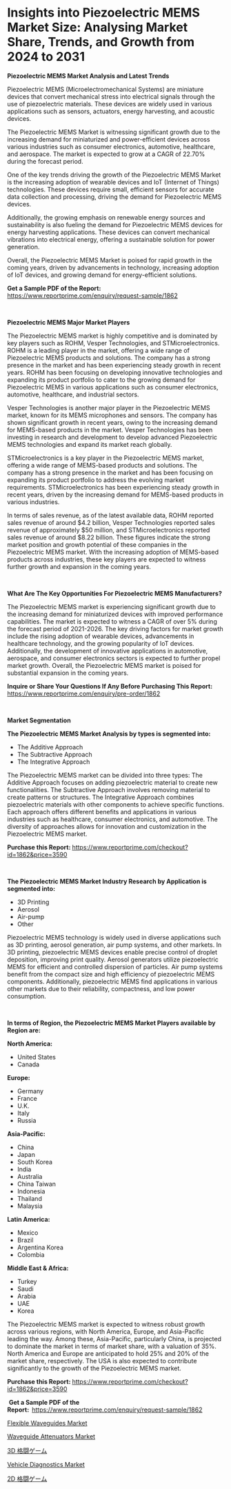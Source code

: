 <p><h1>Insights into Piezoelectric MEMS Market Size: Analysing Market Share, Trends, and Growth from 2024 to 2031</h1></p><p><strong>Piezoelectric MEMS Market Analysis and Latest Trends</strong></p>
<p><p>Piezoelectric MEMS (Microelectromechanical Systems) are miniature devices that convert mechanical stress into electrical signals through the use of piezoelectric materials. These devices are widely used in various applications such as sensors, actuators, energy harvesting, and acoustic devices.</p><p>The Piezoelectric MEMS Market is witnessing significant growth due to the increasing demand for miniaturized and power-efficient devices across various industries such as consumer electronics, automotive, healthcare, and aerospace. The market is expected to grow at a CAGR of 22.70% during the forecast period.</p><p>One of the key trends driving the growth of the Piezoelectric MEMS Market is the increasing adoption of wearable devices and IoT (Internet of Things) technologies. These devices require small, efficient sensors for accurate data collection and processing, driving the demand for Piezoelectric MEMS devices.</p><p>Additionally, the growing emphasis on renewable energy sources and sustainability is also fueling the demand for Piezoelectric MEMS devices for energy harvesting applications. These devices can convert mechanical vibrations into electrical energy, offering a sustainable solution for power generation.</p><p>Overall, the Piezoelectric MEMS Market is poised for rapid growth in the coming years, driven by advancements in technology, increasing adoption of IoT devices, and growing demand for energy-efficient solutions.</p></p>
<p><strong>Get a Sample PDF of the Report:&nbsp;</strong> <a href="https://www.reportprime.com/enquiry/request-sample/1862">https://www.reportprime.com/enquiry/request-sample/1862</a></p>
<p>&nbsp;</p>
<p><strong>Piezoelectric MEMS Major Market Players</strong></p>
<p><p>The Piezoelectric MEMS market is highly competitive and is dominated by key players such as ROHM, Vesper Technologies, and STMicroelectronics. ROHM is a leading player in the market, offering a wide range of Piezoelectric MEMS products and solutions. The company has a strong presence in the market and has been experiencing steady growth in recent years. ROHM has been focusing on developing innovative technologies and expanding its product portfolio to cater to the growing demand for Piezoelectric MEMS in various applications such as consumer electronics, automotive, healthcare, and industrial sectors.</p><p>Vesper Technologies is another major player in the Piezoelectric MEMS market, known for its MEMS microphones and sensors. The company has shown significant growth in recent years, owing to the increasing demand for MEMS-based products in the market. Vesper Technologies has been investing in research and development to develop advanced Piezoelectric MEMS technologies and expand its market reach globally.</p><p>STMicroelectronics is a key player in the Piezoelectric MEMS market, offering a wide range of MEMS-based products and solutions. The company has a strong presence in the market and has been focusing on expanding its product portfolio to address the evolving market requirements. STMicroelectronics has been experiencing steady growth in recent years, driven by the increasing demand for MEMS-based products in various industries.</p><p>In terms of sales revenue, as of the latest available data, ROHM reported sales revenue of around $4.2 billion, Vesper Technologies reported sales revenue of approximately $50 million, and STMicroelectronics reported sales revenue of around $8.22 billion. These figures indicate the strong market position and growth potential of these companies in the Piezoelectric MEMS market. With the increasing adoption of MEMS-based products across industries, these key players are expected to witness further growth and expansion in the coming years.</p></p>
<p>&nbsp;</p>
<p><strong>What Are The Key Opportunities For Piezoelectric MEMS Manufacturers?</strong></p>
<p><p>The Piezoelectric MEMS market is experiencing significant growth due to the increasing demand for miniaturized devices with improved performance capabilities. The market is expected to witness a CAGR of over 5% during the forecast period of 2021-2026. The key driving factors for market growth include the rising adoption of wearable devices, advancements in healthcare technology, and the growing popularity of IoT devices. Additionally, the development of innovative applications in automotive, aerospace, and consumer electronics sectors is expected to further propel market growth. Overall, the Piezoelectric MEMS market is poised for substantial expansion in the coming years.</p></p>
<p><strong>Inquire or Share Your Questions If Any Before Purchasing This Report:</strong> <a href="https://www.reportprime.com/enquiry/pre-order/1862">https://www.reportprime.com/enquiry/pre-order/1862</a></p>
<p>&nbsp;</p>
<p><strong>Market Segmentation</strong></p>
<p><strong>The Piezoelectric MEMS Market Analysis by types is segmented into:</strong></p>
<p><ul><li>The Additive Approach</li><li>The Subtractive Approach</li><li>The Integrative Approach</li></ul></p>
<p><p>The Piezoelectric MEMS market can be divided into three types: The Additive Approach focuses on adding piezoelectric material to create new functionalities. The Subtractive Approach involves removing material to create patterns or structures. The Integrative Approach combines piezoelectric materials with other components to achieve specific functions. Each approach offers different benefits and applications in various industries such as healthcare, consumer electronics, and automotive. The diversity of approaches allows for innovation and customization in the Piezoelectric MEMS market.</p></p>
<p><strong>Purchase this Report:&nbsp;</strong><a href="https://www.reportprime.com/checkout?id=1862&price=3590">https://www.reportprime.com/checkout?id=1862&price=3590</a></p>
<p>&nbsp;</p>
<p><strong>The Piezoelectric MEMS Market Industry Research by Application is segmented into:</strong></p>
<p><ul><li>3D Printing</li><li>Aerosol</li><li>Air-pump</li><li>Other</li></ul></p>
<p><p>Piezoelectric MEMS technology is widely used in diverse applications such as 3D printing, aerosol generation, air pump systems, and other markets. In 3D printing, piezoelectric MEMS devices enable precise control of droplet deposition, improving print quality. Aerosol generators utilize piezoelectric MEMS for efficient and controlled dispersion of particles. Air pump systems benefit from the compact size and high efficiency of piezoelectric MEMS components. Additionally, piezoelectric MEMS find applications in various other markets due to their reliability, compactness, and low power consumption.</p></p>
<p>&nbsp;</p>
<p><strong>In terms of Region, the Piezoelectric MEMS Market Players available by Region are:</strong></p>
<p>
    <p> <strong> North America: </strong>
        <ul>
            <li>United States</li>
            <li>Canada</li>
        </ul>
        </p> 
    <p> <strong> Europe: </strong>
        <ul>
            <li>Germany</li>
            <li>France</li>
            <li>U.K.</li>
            <li>Italy</li>
            <li>Russia</li>
        </ul>
        </p> 
    <p> <strong> Asia-Pacific: </strong>
        <ul>
            <li>China</li>
            <li>Japan</li>
            <li>South Korea</li>
            <li>India</li>
            <li>Australia</li>
            <li>China Taiwan</li>
            <li>Indonesia</li>
            <li>Thailand</li>
            <li>Malaysia</li>
        </ul>
        </p> 
    <p> <strong> Latin America: </strong>
        <ul>
            <li>Mexico</li>
            <li>Brazil</li>
            <li>Argentina Korea</li>
            <li>Colombia</li>
        </ul>
        </p> 
    <p> <strong> Middle East & Africa: </strong>
        <ul>
            <li>Turkey</li>
            <li>Saudi</li>
            <li>Arabia</li>
            <li>UAE</li>
            <li>Korea</li>
        </ul>
    </p>
    </p>
<p><p>The Piezoelectric MEMS market is expected to witness robust growth across various regions, with North America, Europe, and Asia-Pacific leading the way. Among these, Asia-Pacific, particularly China, is projected to dominate the market in terms of market share, with a valuation of 35%. North America and Europe are anticipated to hold 25% and 20% of the market share, respectively. The USA is also expected to contribute significantly to the growth of the Piezoelectric MEMS market.</p></p>
<p><strong>Purchase this Report: </strong><a href="https://www.reportprime.com/checkout?id=1862&price=3590">https://www.reportprime.com/checkout?id=1862&price=3590</a></p>
<p>&nbsp;<strong>Get a Sample PDF of the Report:&nbsp;&nbsp;</strong><a href="https://www.reportprime.com/enquiry/request-sample/1862">https://www.reportprime.com/enquiry/request-sample/1862</a></p>
<p><strong></strong></p>
<p><p><a href="https://github.com/Airanohannonzb68e5pb53oc1/Market-Research-Report-List-1/blob/main/flexible-waveguides-market.md">Flexible Waveguides Market</a></p><p><a href="https://github.com/ChiragRP21/Market-Research-Report-List-3/blob/main/waveguide-attenuators-market.md">Waveguide Attenuators Market</a></p><p><a href="https://github.com/moulafa/Market-Research-Report-List-1/blob/main/923235610533.md">3D 格闘ゲーム</a></p><p><a href="https://issuu.com/reportprime-2/docs/vehicle-diagnostics-market-size-2030.pptx">Vehicle Diagnostics Market</a></p><p><a href="https://github.com/SantosDicki04/Market-Research-Report-List-1/blob/main/217288810534.md">2D 格闘ゲーム</a></p></p>